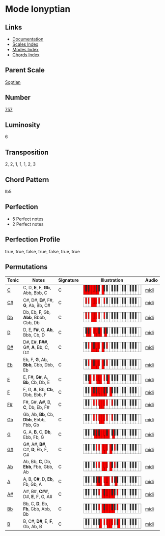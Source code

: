 # Mode Ionyptian

## Links

- [Documentation](README.md)
- [Scales Index](Scales.md)
- [Modes Index](Modes.md)
- [Chords Index](Chords.md)

## Parent Scale

[Soptian](ScaleSoptian.md)

## Number

[757](https://ianring.com/musictheory/scales/757)

## Luminosity

6

## Transposition

2, 2, 1, 1, 1, 2, 3

## Chord Pattern

Ib5

## Perfection

- 5 Perfect notes
- 2 Perfect notes

## Perfection Profile

true, true, false, true, false, true, true

## Permutations

| Tonic | Notes | Signature | Illustration | Audio |
|-------|-------|-----------|--------------|-------|
| [C](ModeCNaturalIonyptian.md) | C, D, **E**, F, **Gb**, Abb, Bbb, C | C | ![CNaturalIonyptian](ModeCNaturalIonyptian.png) | [midi](https://github.com/edipermadi/music/blob/main/docs/ModeCNaturalIonyptian.mid?raw=true) |
| [C#](ModeCSharpIonyptian.md) | C#, D#, **E#**, F#, **G**, Ab, Bb, C# | C | ![CSharpIonyptian](ModeCSharpIonyptian.png) | [midi](https://github.com/edipermadi/music/blob/main/docs/ModeCSharpIonyptian.mid?raw=true) |
| [Db](ModeDFlatIonyptian.md) | Db, Eb, **F**, Gb, **Abb**, Bbbb, Cbb, Db | C | ![DFlatIonyptian](ModeDFlatIonyptian.png) | [midi](https://github.com/edipermadi/music/blob/main/docs/ModeDFlatIonyptian.mid?raw=true) |
| [D](ModeDNaturalIonyptian.md) | D, E, **F#**, G, **Ab**, Bbb, Cb, D | C | ![DNaturalIonyptian](ModeDNaturalIonyptian.png) | [midi](https://github.com/edipermadi/music/blob/main/docs/ModeDNaturalIonyptian.mid?raw=true) |
| [D#](ModeDSharpIonyptian.md) | D#, E#, **F##**, G#, **A**, Bb, C, D# | C | ![DSharpIonyptian](ModeDSharpIonyptian.png) | [midi](https://github.com/edipermadi/music/blob/main/docs/ModeDSharpIonyptian.mid?raw=true) |
| [Eb](ModeEFlatIonyptian.md) | Eb, F, **G**, Ab, **Bbb**, Cbb, Dbb, Eb | C | ![EFlatIonyptian](ModeEFlatIonyptian.png) | [midi](https://github.com/edipermadi/music/blob/main/docs/ModeEFlatIonyptian.mid?raw=true) |
| [E](ModeENaturalIonyptian.md) | E, F#, **G#**, A, **Bb**, Cb, Db, E | C | ![ENaturalIonyptian](ModeENaturalIonyptian.png) | [midi](https://github.com/edipermadi/music/blob/main/docs/ModeENaturalIonyptian.mid?raw=true) |
| [F](ModeFNaturalIonyptian.md) | F, G, **A**, Bb, **Cb**, Dbb, Ebb, F | C | ![FNaturalIonyptian](ModeFNaturalIonyptian.png) | [midi](https://github.com/edipermadi/music/blob/main/docs/ModeFNaturalIonyptian.mid?raw=true) |
| [F#](ModeFSharpIonyptian.md) | F#, G#, **A#**, B, **C**, Db, Eb, F# | C | ![FSharpIonyptian](ModeFSharpIonyptian.png) | [midi](https://github.com/edipermadi/music/blob/main/docs/ModeFSharpIonyptian.mid?raw=true) |
| [Gb](ModeGFlatIonyptian.md) | Gb, Ab, **Bb**, Cb, **Dbb**, Ebbb, Fbb, Gb | C | ![GFlatIonyptian](ModeGFlatIonyptian.png) | [midi](https://github.com/edipermadi/music/blob/main/docs/ModeGFlatIonyptian.mid?raw=true) |
| [G](ModeGNaturalIonyptian.md) | G, A, **B**, C, **Db**, Ebb, Fb, G | C | ![GNaturalIonyptian](ModeGNaturalIonyptian.png) | [midi](https://github.com/edipermadi/music/blob/main/docs/ModeGNaturalIonyptian.mid?raw=true) |
| [G#](ModeGSharpIonyptian.md) | G#, A#, **B#**, C#, **D**, Eb, F, G# | C | ![GSharpIonyptian](ModeGSharpIonyptian.png) | [midi](https://github.com/edipermadi/music/blob/main/docs/ModeGSharpIonyptian.mid?raw=true) |
| [Ab](ModeAFlatIonyptian.md) | Ab, Bb, **C**, Db, **Ebb**, Fbb, Gbb, Ab | C | ![AFlatIonyptian](ModeAFlatIonyptian.png) | [midi](https://github.com/edipermadi/music/blob/main/docs/ModeAFlatIonyptian.mid?raw=true) |
| [A](ModeANaturalIonyptian.md) | A, B, **C#**, D, **Eb**, Fb, Gb, A | C | ![ANaturalIonyptian](ModeANaturalIonyptian.png) | [midi](https://github.com/edipermadi/music/blob/main/docs/ModeANaturalIonyptian.mid?raw=true) |
| [A#](ModeASharpIonyptian.md) | A#, B#, **C##**, D#, **E**, F, G, A# | C | ![ASharpIonyptian](ModeASharpIonyptian.png) | [midi](https://github.com/edipermadi/music/blob/main/docs/ModeASharpIonyptian.mid?raw=true) |
| [Bb](ModeBFlatIonyptian.md) | Bb, C, **D**, Eb, **Fb**, Gbb, Abb, Bb | C | ![BFlatIonyptian](ModeBFlatIonyptian.png) | [midi](https://github.com/edipermadi/music/blob/main/docs/ModeBFlatIonyptian.mid?raw=true) |
| [B](ModeBNaturalIonyptian.md) | B, C#, **D#**, E, **F**, Gb, Ab, B | C | ![BNaturalIonyptian](ModeBNaturalIonyptian.png) | [midi](https://github.com/edipermadi/music/blob/main/docs/ModeBNaturalIonyptian.mid?raw=true) |
